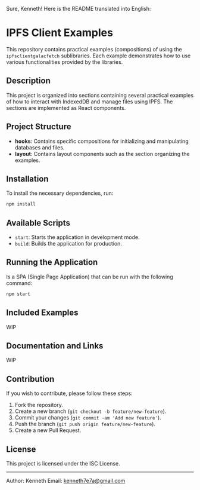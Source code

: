 Sure, Kenneth! Here is the README translated into English:

# IPFS Client Examples

This repository contains practical examples (compositions) of using the `ipfsclientgalacfetch` sublibraries. Each example demonstrates how to use various functionalities provided by the libraries.

## Description

This project is organized into sections containing several practical examples of how to interact with IndexedDB and manage files using IPFS. The sections are implemented as React components.

## Project Structure

- **hooks**: Contains specific compositions for initializing and manipulating databases and files.
- **layout**: Contains layout components such as the section organizing the examples.

## Installation

To install the necessary dependencies, run:

```bash
npm install
```

## Available Scripts

- `start`: Starts the application in development mode.
- `build`: Builds the application for production.

## Running the Application

Is a SPA (Single Page Application) that can be run with the following command:

```bash
npm start
```

## Included Examples

WIP

## Documentation and Links

WIP

## Contribution

If you wish to contribute, please follow these steps:

1. Fork the repository.
2. Create a new branch (`git checkout -b feature/new-feature`).
3. Commit your changes (`git commit -am 'Add new feature'`).
4. Push the branch (`git push origin feature/new-feature`).
5. Create a new Pull Request.

## License

This project is licensed under the ISC License.

---

Author: Kenneth
Email: kenneth7e7a@gmail.com
